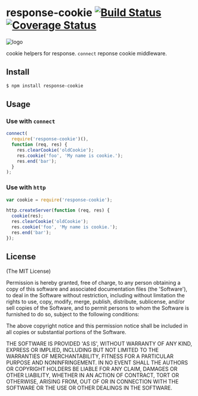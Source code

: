 response-cookie [![Build Status](https://secure.travis-ci.org/fengmk2/response-cookie.png)](http://travis-ci.org/fengmk2/response-cookie) [![Coverage Status](https://coveralls.io/repos/fengmk2/response-cookie/badge.png)](https://coveralls.io/r/fengmk2/response-cookie)
===============

![logo](https://raw.github.com/fengmk2/response-cookie/master/logo.png)

cookie helpers for response. `connect` reponse cookie middleware.

## Install

```bash
$ npm install response-cookie
```

## Usage

### Use with `connect`

```js
connect(
  require('response-cookie')(),
  function (req, res) {
    res.clearCookie('oldCookie');
    res.cookie('foo', 'My name is cookie.');
    res.end('bar');
  }
);
```

### Use with `http`

```js
var cookie = require('response-cookie');

http.createServer(function (req, res) {
  cookie(res);
  res.clearCookie('oldCookie');
  res.cookie('foo', 'My name is cookie.');
  res.end('bar');
});
```

## License

(The MIT License)

Permission is hereby granted, free of charge, to any person obtaining
a copy of this software and associated documentation files (the
'Software'), to deal in the Software without restriction, including
without limitation the rights to use, copy, modify, merge, publish,
distribute, sublicense, and/or sell copies of the Software, and to
permit persons to whom the Software is furnished to do so, subject to
the following conditions:

The above copyright notice and this permission notice shall be
included in all copies or substantial portions of the Software.

THE SOFTWARE IS PROVIDED 'AS IS', WITHOUT WARRANTY OF ANY KIND,
EXPRESS OR IMPLIED, INCLUDING BUT NOT LIMITED TO THE WARRANTIES OF
MERCHANTABILITY, FITNESS FOR A PARTICULAR PURPOSE AND NONINFRINGEMENT.
IN NO EVENT SHALL THE AUTHORS OR COPYRIGHT HOLDERS BE LIABLE FOR ANY
CLAIM, DAMAGES OR OTHER LIABILITY, WHETHER IN AN ACTION OF CONTRACT,
TORT OR OTHERWISE, ARISING FROM, OUT OF OR IN CONNECTION WITH THE
SOFTWARE OR THE USE OR OTHER DEALINGS IN THE SOFTWARE.